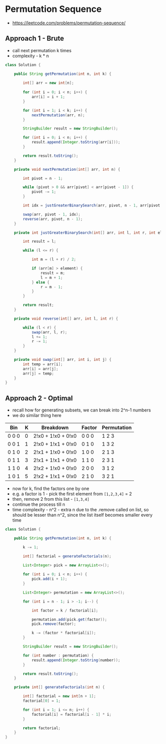 # Permutation Sequence

- https://leetcode.com/problems/permutation-sequence/

## Approach 1 - Brute

- call next permutation k times
- complexity - k * n

```java
class Solution {

    public String getPermutation(int n, int k) {
        
        int[] arr = new int[n];
        
        for (int i = 0; i < n; i++) {
            arr[i] = i + 1;
        }

        for (int i = 1; i < k; i++) {
            nextPermutation(arr, n);
        }

        StringBuilder result = new StringBuilder();

        for (int i = 0; i < n; i++) {
            result.append(Integer.toString(arr[i]));
        }

        return result.toString();
    }

    private void nextPermutation(int[] arr, int n) {

        int pivot = n - 1;

        while (pivot > 0 && arr[pivot] < arr[pivot - 1]) {
            pivot -= 1;
        }

        int idx = justGreaterBinarySearch(arr, pivot, n - 1, arr[pivot - 1]);

        swap(arr, pivot - 1, idx);
        reverse(arr, pivot, n - 1);
    }

    private int justGreaterBinarySearch(int[] arr, int l, int r, int element) {

        int result = l;

        while (l <= r) {

            int m = (l + r) / 2;

            if (arr[m] > element) {
                result = m;
                l = m + 1;
            } else {
                r = m - 1;
            }
        }

        return result;
    }

    private void reverse(int[] arr, int l, int r) {

        while (l < r) {
            swap(arr, l, r);
            l += 1;
            r -= 1;
        }
    }

    private void swap(int[] arr, int i, int j) {
        int temp = arr[i];
        arr[i] = arr[j];
        arr[j] = temp;
    }
}
```

## Approach 2 - Optimal

- recall how for generating subsets, we can break into 2^n-1 numbers
- we do similar thing here

| Bin   | K | Breakdown          | Factor | Permutation |
|-------|---|--------------------|--------|-------------|
| 0 0 0 | 0 | 2!x0 + 1!x0 + 0!x0 | 0 0 0  | 1 2 3       |
| 0 0 1 | 1 | 2!x0 + 1!x1 + 0!x0 | 0 1 0  | 1 3 2       |
| 0 1 0 | 2 | 2!x1 + 1!x0 + 0!x0 | 1 0 0  | 2 1 3       |
| 0 1 1 | 3 | 2!x1 + 1!x1 + 0!x0 | 1 1 0  | 2 3 1       |
| 1 1 0 | 4 | 2!x2 + 1!x0 + 0!x0 | 2 0 0  | 3 1 2       |
| 1 0 1 | 5 | 2!x2 + 1!x1 + 0!x0 | 2 1 0  | 3 2 1       |

- now for k, find the factors one by one
- e.g. a factor is 1 - pick the first element from `[1,2,3,4]` = 2
- then, remove 2 from this list - `[1,3,4]`
- continue the process till n
- time complexity - n^2 - extra n due to the .remove called on list, so should be lesser than n^2, since the list itself becomes smaller every time

```java
class Solution {

    public String getPermutation(int n, int k) {

        k -= 1;

        int[] factorial = generateFactorials(n);

        List<Integer> pick = new ArrayList<>();
        
        for (int i = 0; i < n; i++) {
            pick.add(i + 1);
        }

        List<Integer> permutation = new ArrayList<>();

        for (int i = n - 1; i > -1; i--) {

            int factor = k / factorial[i];

            permutation.add(pick.get(factor));
            pick.remove(factor);

            k -= (factor * factorial[i]);
        }

        StringBuilder result = new StringBuilder();

        for (int number : permutation) {
            result.append(Integer.toString(number));
        }

        return result.toString();
    }

    private int[] generateFactorials(int n) {

        int[] factorial = new int[n + 1];
        factorial[0] = 1;

        for (int i = 1; i <= n; i++) {
            factorial[i] = factorial[i - 1] * i;
        }

        return factorial;
    }
}
```
